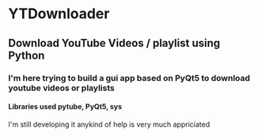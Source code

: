 # YTDownloader
## Download YouTube Videos / playlist using Python
### I'm here trying to build a gui app based on PyQt5 to download youtube videos or playlists
#### Libraries used pytube, PyQt5, sys

I'm still developing it anykind of help is very much appriciated 

